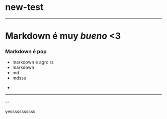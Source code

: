 # new-test


---
# Markdown é muy *bueno* <3

### Markdown é pop

* markdown é agro rs
* markdown
* md
* mdsss
-

----

--

yesssssssssss